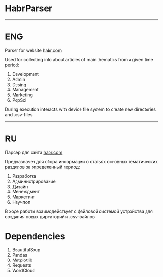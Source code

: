 # HabrParser

---

# ENG

Parser for website [habr.com](https://habr.com/ru/top/daily/)

Used for collecting info about articles of main thematics from a given time period:
1. Development
2. Admin
3. Desing
4. Management
5. Marketing
6. PopSci

During execution interacts with device file system to create new directories and .csv-files

---

# RU

Парсер для сайта [habr.com](https://habr.com/ru/top/daily/)

Предназначен для сбора информации о статьях основных тематических разделов за определенный период:
1. Разработка
2. Администрирование
3. Дизайн
4. Менеждмент
5. Маркетинг
6. Научпоп

В ходе работы взаимодействует с файловой системой устройства для создания новых директорий и .csv-файлов

# Dependencies

1. BeautifulSoup
2. Pandas
3. Matplotlib
4. Requests
5. WordCloud
